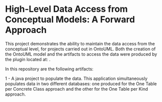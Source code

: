 # High-Level Data Access from Conceptual Models: A Forward Approach

This project demonstrates the ability to maintain the data access from the conceptual level, for projects carried out in OntoUML. Both the creation of the OntoUML model and the artifacts to access the data were produced by the plugin located at: <LINK>.

In this repository are the following artifacts:

1 - A java project to populate the data. This application simultaneously populates data in two different databases: one produced for the One Table per Concrete Class approach and the other for the One Table per Kind approach.
 
